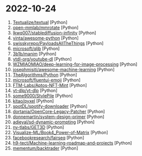# 2022-10-24

1. [Textualize/textual](https://github.com/Textualize/textual "Textual is a TUI (Text User Interface) framework for Python inspired by modern web development.") [Python]
2. [open-mmlab/mmrotate](https://github.com/open-mmlab/mmrotate "OpenMMLab Rotated Object Detection Toolbox and Benchmark") [Python]
3. [lkwq007/stablediffusion-infinity](https://github.com/lkwq007/stablediffusion-infinity "Outpainting with Stable Diffusion on an infinite canvas") [Python]
4. [vinta/awesome-python](https://github.com/vinta/awesome-python "A curated list of awesome Python frameworks, libraries, software and resources") [Python]
5. [swisskyrepo/PayloadsAllTheThings](https://github.com/swisskyrepo/PayloadsAllTheThings "A list of useful payloads and bypass for Web Application Security and Pentest/CTF") [Python]
6. [microsoft/qlib](https://github.com/microsoft/qlib "Qlib is an AI-oriented quantitative investment platform, which aims to realize the potential, empower the research, and create the value of AI technologies in quantitative investment. With Qlib, you can easily try your ideas to create better Quant investment strategies. An increasing number of SOTA Quant research works/papers are released in Qlib.") [Python]
7. [3b1b/manim](https://github.com/3b1b/manim "Animation engine for explanatory math videos") [Python]
8. [ytdl-org/youtube-dl](https://github.com/ytdl-org/youtube-dl "Command-line program to download videos from YouTube.com and other video sites") [Python]
9. [WZMIAOMIAO/deep-learning-for-image-processing](https://github.com/WZMIAOMIAO/deep-learning-for-image-processing "deep learning for image processing including classification and object-detection etc.") [Python]
10. [josephmisiti/awesome-machine-learning](https://github.com/josephmisiti/awesome-machine-learning "A curated list of awesome Machine Learning frameworks, libraries and software.") [Python]
11. [TheAlgorithms/Python](https://github.com/TheAlgorithms/Python "All Algorithms implemented in Python") [Python]
12. [microsoft/fluentui-emoji](https://github.com/microsoft/fluentui-emoji "A collection of familiar, friendly, and modern emoji from Microsoft") [Python]
13. [FTM-Labs/Aptos-NFT-Mint](https://github.com/FTM-Labs/Aptos-NFT-Mint "") [Python]
14. [yt-dlp/yt-dlp](https://github.com/yt-dlp/yt-dlp "A youtube-dl fork with additional features and fixes") [Python]
15. [some9000/StylePile](https://github.com/some9000/StylePile "A helper script for AUTOMATIC1111/stable-diffusion-webui Basically a mix and match to quickly get different results without wasting a lot of time writing prompts.") [Python]
16. [kitao/pyxel](https://github.com/kitao/pyxel "A retro game engine for Python") [Python]
17. [spotDL/spotify-downloader](https://github.com/spotDL/spotify-downloader "Download your Spotify playlists and songs along with album art and metadata (from YouTube if a match is found).") [Python]
18. [dortania/OpenCore-Legacy-Patcher](https://github.com/dortania/OpenCore-Legacy-Patcher "Experience macOS just like before") [Python]
19. [donnemartin/system-design-primer](https://github.com/donnemartin/system-design-primer "Learn how to design large-scale systems. Prep for the system design interview. Includes Anki flashcards.") [Python]
20. [adieyal/sd-dynamic-prompting](https://github.com/adieyal/sd-dynamic-prompting "A custom script for AUTOMATIC1111/stable-diffusion-webui to implement a tiny template language for random prompt generation") [Python]
21. [nv-tlabs/GET3D](https://github.com/nv-tlabs/GET3D "") [Python]
22. [Visualize-ML/Book4_Power-of-Matrix](https://github.com/Visualize-ML/Book4_Power-of-Matrix "稿件基本稳定，欢迎提意见，会及时修改") [Python]
23. [facebookresearch/fairseq](https://github.com/facebookresearch/fairseq "Facebook AI Research Sequence-to-Sequence Toolkit written in Python.") [Python]
24. [h9-tect/Machine-learning-roadmap-and-projects](https://github.com/h9-tect/Machine-learning-roadmap-and-projects "") [Python]
25. [mementum/backtrader](https://github.com/mementum/backtrader "Python Backtesting library for trading strategies") [Python]
